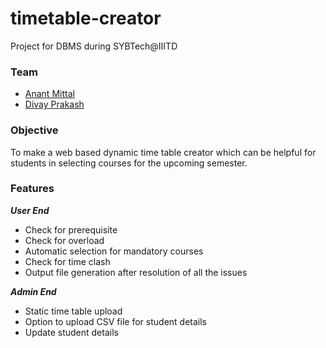 # timetable-creator
Project for DBMS during SYBTech@IIITD

### Team
* [Anant Mittal](http://github.com/anant15)
* [Divay Prakash](http://github.com/divayprakash)

### Objective
To make a web based dynamic time table creator which can be helpful for students in selecting courses for the upcoming semester.

### Features
_**User End**_
* Check for prerequisite
* Check for overload
* Automatic selection for mandatory courses
* Check for time clash
* Output file generation after resolution of all the issues

_**Admin End**_
* Static time table upload
* Option to upload CSV file for student details
* Update student details
